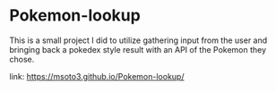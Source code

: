 # Pokemon-lookup
This is a small project I did to utilize gathering input from the user and bringing back a pokedex style result with an API of the Pokemon they chose.

link: https://msoto3.github.io/Pokemon-lookup/
